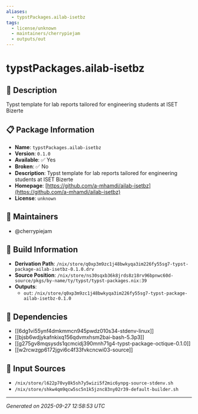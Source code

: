```yaml
---
aliases:
  - typstPackages.ailab-isetbz
tags:
  - license/unknown
  - maintainers/cherrypiejam
  - outputs/out
---
```


# typstPackages.ailab-isetbz

## 📝 Description

Typst template for lab reports tailored for engineering students at ISET Bizerte

## 📋 Package Information

- **Name**: `typstPackages.ailab-isetbz`
- **Version**: `0.1.0`
- **Available**: ✅ Yes
- **Broken**: ✅ No
- **Description**: Typst template for lab reports tailored for engineering students at ISET Bizerte
- **Homepage**: [https://github.com/a-mhamdi/ailab-isetbz](https://github.com/a-mhamdi/ailab-isetbz)
- **License**: `unknown`
## 👥 Maintainers

- @cherrypiejam


## 🔧 Build Information

- **Derivation Path**: `/nix/store/q0xp3m9zc1j48bwkyqa3im226fy55sg7-typst-package-ailab-isetbz-0.1.0.drv`
- **Source Position**: `/nix/store/ns30sqxb36k8jrds8z18rv96bpnwc60d-source/pkgs/by-name/ty/typst/typst-packages.nix:39`
- **Outputs**:
  - `out`:  `/nix/store/q0xp3m9zc1j48bwkyqa3im226fy55sg7-typst-package-ailab-isetbz-0.1.0`

## 🔗 Dependencies

- [[6dg1vi55ynf4dmkmmcn945pwdz010s34-stdenv-linux]]
- [[bjsb6wdjykafnkixq156qdvmxhsm2bai-bash-5.3p3]]
- [[g275gv8mqsysds1qcmcidj390mnh71g4-typst-package-octique-0.1.0]]
- [[w2rcwzgp6172jgvi6c4f33fvkcncwi03-source]]

## 📁 Input Sources

- `/nix/store/l622p70vy8k5sh7y5wizi5f2mic6ynpg-source-stdenv.sh`
- `/nix/store/shkw4qm9qcw5sc5n1k5jznc83ny02r39-default-builder.sh`

---
*Generated on 2025-09-27 12:58:53 UTC*
